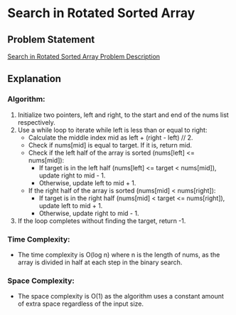 # Search in Rotated Sorted Array

## Problem Statement
[Search in Rotated Sorted Array Problem Description](https://leetcode.com/problems/search-in-rotated-sorted-array/description/)

## Explanation

### Algorithm:
1. Initialize two pointers, left and right, to the start and end of the nums list respectively.
2. Use a while loop to iterate while left is less than or equal to right:
    - Calculate the middle index mid as left + (right - left) // 2.
    - Check if nums[mid] is equal to target. If it is, return mid.
    - Check if the left half of the array is sorted (nums[left] <= nums[mid]):
        - If target is in the left half (nums[left] <= target < nums[mid]), update right to mid - 1.
        - Otherwise, update left to mid + 1.
    - If the right half of the array is sorted (nums[mid] < nums[right]):
        - If target is in the right half (nums[mid] < target <= nums[right]), update left to mid + 1.
        - Otherwise, update right to mid - 1.
3. If the loop completes without finding the target, return -1.

### Time Complexity:
- The time complexity is O(log n) where n is the length of nums, as the array is divided in half at each step in the binary search.

### Space Complexity:
- The space complexity is O(1) as the algorithm uses a constant amount of extra space regardless of the input size.